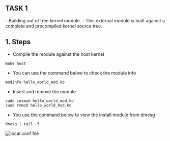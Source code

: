 <h2> TASK 1 </h2>
- Building out of tree kernel module.
- This external module is built against a complete and precompiled kernel source tree.

## 1. Steps
- Compile the module against the host kernel
```shell
make host
```
- You can use the command below to check the module info
```shell
modinfo hello_world_mod.ko
```
- Insert and remove the module
```shell
sudo insmod hello_world_mod.ko
suod rmmod hello_world_mod.ko
```
- You use the command below to view the install module from dmesg
```shell
dmesg | tail -5
```
![local.conf file](mod-init-exit.png)
